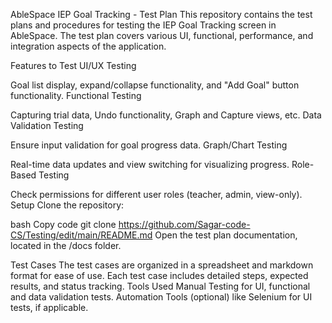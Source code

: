 AbleSpace IEP Goal Tracking - Test Plan
This repository contains the test plans and procedures for testing the IEP Goal Tracking screen in AbleSpace. The test plan covers various UI, functional, performance, and integration aspects of the application.

Features to Test
UI/UX Testing

Goal list display, expand/collapse functionality, and "Add Goal" button functionality.
Functional Testing

Capturing trial data, Undo functionality, Graph and Capture views, etc.
Data Validation Testing

Ensure input validation for goal progress data.
Graph/Chart Testing

Real-time data updates and view switching for visualizing progress.
Role-Based Testing

Check permissions for different user roles (teacher, admin, view-only).
Setup
Clone the repository:

bash
Copy code
git clone https://github.com/Sagar-code-CS/Testing/edit/main/README.md
Open the test plan documentation, located in the /docs folder.

Test Cases
The test cases are organized in a spreadsheet and markdown format for ease of use.
Each test case includes detailed steps, expected results, and status tracking.
Tools Used
Manual Testing for UI, functional and data validation tests.
Automation Tools (optional) like Selenium for UI tests, if applicable.
